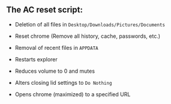 ## The AC reset script:

- Deletion of all files in `Desktop/Downloads/Pictures/Documents`

- Reset chrome (Remove all history, cache, passwords, etc.)

- Removal of recent files in `APPDATA`

- Restarts explorer

- Reduces volume to 0 and mutes

- Alters closing lid settings to `Do Nothing`

- Opens chrome (maximized) to a specified URL